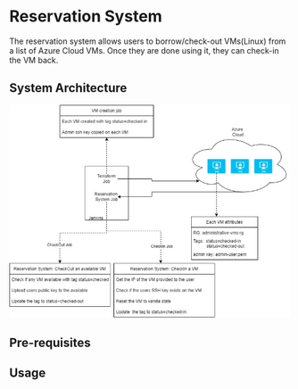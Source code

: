 # Reservation System

The reservation system allows users to borrow/check-out VMs(Linux) from a list of Azure Cloud VMs. Once they are done using it, they can check-in the VM back.  

## System Architecture

![Alt text](ReservationSystem_Arch.jpg?raw=true "Reservation System Architecture")

## Pre-requisites


## Usage

